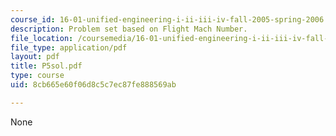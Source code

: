 ```yaml
---
course_id: 16-01-unified-engineering-i-ii-iii-iv-fall-2005-spring-2006
description: Problem set based on Flight Mach Number.
file_location: /coursemedia/16-01-unified-engineering-i-ii-iii-iv-fall-2005-spring-2006/8cb665e60f06d8c5c7ec87fe888569ab_P5sol.pdf
file_type: application/pdf
layout: pdf
title: P5sol.pdf
type: course
uid: 8cb665e60f06d8c5c7ec87fe888569ab

---
```

None